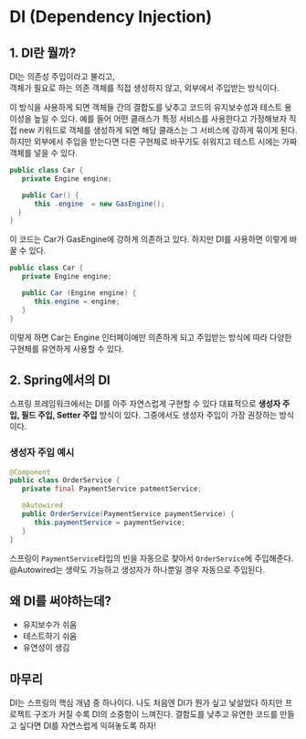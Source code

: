 # DI (Dependency Injection)

## 1. DI란 뭘까?
DI는 의존성 주입이라고 불리고,<br>객체가 필요로 하는 의존 객체를 직접 생성하지 않고, 외부에서 주입받는 방식이다.

이 방식을 사용하게 되면 객체들 간의 결합도를 낮추고 코드의 유지보수성과 테스트 용이성을 높일 수 있다.
예를 들어 어떤 클래스가 특정 서비스를 사용한다고 가정해보자
직접 new 키워드로 객체를 생성하게 되면 해당 클래스는 그 서비스에 강하게 묶이게 된다.
하지만 외부에서 주입을 받는다면 다른 구현체로 바꾸기도 쉬워지고 테스트 시에는 가짜 객체를 넣을 수 있다.

```java
public class Car {
   private Engine engine;

   public Car() {
      this .engine  = new GasEngine();
  }
}
```
이 코드는 Car가 GasEngine에 강하게 의존하고 있다.
하지만 DI를 사용하면 이렇게 바꿀 수 있다.

```java
public class Car {
   private Engine engine;

   public Car (Engine engine) {
      this.engine = engine;
   }
}
```
이렇게 하면 Car는 Engine 인터페이에만 의존하게 되고 
주입받는 방식에 따라 다양한 구현체를 유연하게 사용할 수 있다.

## 2. Spring에서의 DI

스프링 프레임워크에서는 DI를 아주 자연스럽게 구현할 수 있다 
대표적으로 **생성자 주입, 필드 주입, Setter 주입** 방식이 있다. 그중에서도 생성자 주입이 가장 권장하는 방식이다.

### 생성자 주입 예시 

```java
@Component
public class OrderService {
   private final PaymentService patmentService;

   @Autowired
   public OrderService(PaymentService paymentService) {
      this.paymentService = paymentService;
   }
}
```
스프링이 `PaymentService`타입의 빈을 자동으로 찾아서 `OrderService`에 주입해준다.
@Autowired는 생략도 가능하고 생성자가 하나뿐일 경우 자동으로 주입된다.

## 왜 DI를 써야하는데?

- 유지보수가 쉬움
- 테스트하기 쉬움
- 유연성이 생김

## 마무리

DI는 스프링의 핵심 개념 중 하나이다.
나도 처음엔 DI가 뭔가 싶고 낯설었다 하지만 프로젝트 구조가 커질 수록 DI의 소중함이 느껴진다.
결함도를 낮추고 유연한 코드를 만들고 싶다면 DI를 자연스럽게 익혀놓도록 하자!
